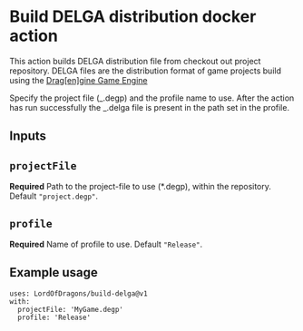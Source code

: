 # Build DELGA distribution docker action

This action builds DELGA distribution file from checkout out project repository.
DELGA files are the distribution format of game projects build using the
[Drag[en]gine Game Engine](https://dragondreams.ch/?page_id=152)

Specify the project file (_.degp) and the profile name to use. After the action
has run successfully the _.delga file is present in the path set in the profile.

## Inputs

## `projectFile`

**Required** Path to the project-file to use (\*.degp), within the repository. Default `"project.degp"`.

## `profile`

**Required** Name of profile to use. Default `"Release"`.

## Example usage

```
uses: LordOfDragons/build-delga@v1
with:
  projectFile: 'MyGame.degp'
  profile: 'Release'
```
